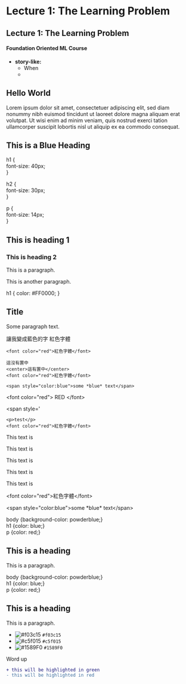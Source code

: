 # Lecture 1: The Learning Problem

## Lecture 1: The Learning Problem

#### Foundation Oriented ML Course

* **story-like:**
  * When
  * 

## Hello World

 Lorem ipsum dolor sit amet, consectetuer adipiscing elit, sed diam nonummy nibh euismod tincidunt ut laoreet dolore magna aliquam erat volutpat. Ut wisi enim ad minim veniam, quis nostrud exerci tation ullamcorper suscipit lobortis nisl ut aliquip ex ea commodo consequat.

## This is a Blue Heading

  
h1 {  
    font-size: 40px;  
}  
  
h2 {  
    font-size: 30px;  
}  
  
p {  
    font-size: 14px;  
}  


## This is heading 1

### This is heading 2

This is a paragraph.

This is another paragraph.

 h1 { color: \#FF0000; } 

## Title

Some paragraph text.

讓我變成藍色的字 紅色字體





```markup
<font color="red">紅色字體</font>
```



```text
這沒有置中
<center>這有置中</center>
<font color="red">紅色字體</font>
```

```text
<span style="color:blue">some *blue* text</span>
```

&lt;font color="red"&gt; RED &lt;/font&gt;

&lt;span style='

```markup
<p>test</p>
<font color="red">紅色字體</font>
```

This text is

This text is

This text is

This text is

This text is

&lt;font color="red"&gt;紅色字體&lt;/font&gt;

&lt;span style="color:blue"&gt;some \*blue\* text&lt;/span&gt;

  
body {background-color: powderblue;}  
h1   {color: blue;}  
p    {color: red;}  


## This is a heading

This is a paragraph.

  
body {background-color: powderblue;}  
h1   {color: blue;}  
p    {color: red;}  


## This is a heading

This is a paragraph.

* ![\#f03c15](https://placehold.it/15/f03c15/000000?text=+) `#f03c15`
* ![\#c5f015](https://placehold.it/15/c5f015/000000?text=+) `#c5f015`
* ![\#1589F0](https://placehold.it/15/1589F0/000000?text=+) `#1589F0`

Word up

```diff
+ this will be highlighted in green
- this will be highlighted in red
```


